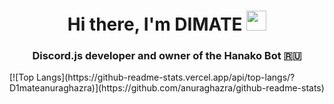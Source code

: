 <h1 align="center">Hi there, I'm DIMATE</a> 
<img src="https://github.com/blackcater/blackcater/raw/main/images/Hi.gif" height="32"/></h1>
<h3 align="center">Discord.js developer and owner of the Hanako Bot 🇷🇺</h3>
[![Top Langs](https://github-readme-stats.vercel.app/api/top-langs/?D1mateanuraghazra)](https://github.com/anuraghazra/github-readme-stats)


